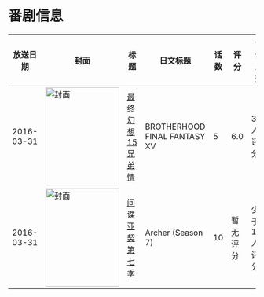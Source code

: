 # 番剧信息

|放送日期|封面|标题|日文标题|话数|评分|评分人数|
|---|---|---|---|---|---|---|
|2016-03-31|<img src="//lain.bgm.tv/pic/cover/c/0a/bf/176292_MzvsV.jpg" alt="封面" style="width:150px;height:200px;object-fit:cover;">|[最终幻想15 兄弟情](https://bangumi.tv/subject/176292)|BROTHERHOOD FINAL FANTASY XV|5|6.0|305人评分|
|2016-03-31|<img src="//lain.bgm.tv/pic/cover/c/1d/17/399179_u7UB6.jpg" alt="封面" style="width:150px;height:200px;object-fit:cover;">|[间谍亚契 第七季](https://bangumi.tv/subject/399179)|Archer (Season 7)|10|暂无评分|少于10人评分|
